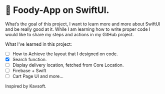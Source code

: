 # 🍔 Foody-App on SwiftUI.
What’s the goal of this project, I want to learn more and more about SwiftUI and be really good at it. While I am learning how to write proper code I would like to share my steps and actions in my GitHub project.

What I’ve learned in this project:
- [ ] How to Achieve the layout that I designed on code.
- [x] Search function.
- [ ] Display delivery location, fetched from Core Location.
- [ ] Firebase + Swift
- [ ] Cart Page UI
and more…

Inspired by Kavsoft.
